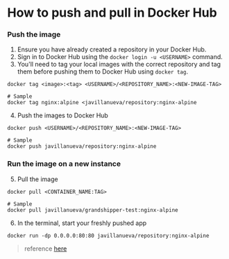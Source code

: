 # How to push and pull in Docker Hub
  
### Push the image
1. Ensure you have already created a repository in your Docker Hub.
2. Sign in to Docker Hub using the `docker login -u <USERNAME>` command.
3. You'll need to tag your local images with the correct repository and tag them before pushing them to Docker Hub using `docker tag`.
```
docker tag <image>:<tag> <USERNAME>/<REPOSITORY_NAME>:<NEW-IMAGE-TAG>

# Sample
docker tag nginx:alpine <javillanueva/repository:nginx-alpine
```

4. Push the images to Docker Hub
```
docker push <USERNAME>/<REPOSITORY_NAME>:<NEW-IMAGE-TAG>

# Sample
docker push javillanueva/repository:nginx-alpine
```

### Run the image on a new instance
5. Pull the image
```
docker pull <CONTAINER_NAME:TAG>

# Sample
docker pull javillanueva/grandshipper-test:nginx-alpine
```

6. In the terminal, start your freshly pushed app
```
docker run -dp 0.0.0.0:80:80 javillanueva/repository:nginx-alpine
```

> reference [here](https://docs.docker.com/get-started/workshop/04_sharing_app/)
